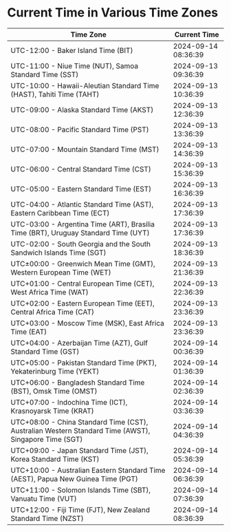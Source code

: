 # Current Time in Various Time Zones

| Time Zone | Current Time |
|-----------|--------------|
| UTC-12:00 - Baker Island Time (BIT) | 2024-09-14 08:36:39 |
| UTC-11:00 - Niue Time (NUT), Samoa Standard Time (SST) | 2024-09-13 09:36:39 |
| UTC-10:00 - Hawaii-Aleutian Standard Time (HAST), Tahiti Time (TAHT) | 2024-09-13 10:36:39 |
| UTC-09:00 - Alaska Standard Time (AKST) | 2024-09-13 12:36:39 |
| UTC-08:00 - Pacific Standard Time (PST) | 2024-09-13 13:36:39 |
| UTC-07:00 - Mountain Standard Time (MST) | 2024-09-13 14:36:39 |
| UTC-06:00 - Central Standard Time (CST) | 2024-09-13 15:36:39 |
| UTC-05:00 - Eastern Standard Time (EST) | 2024-09-13 16:36:39 |
| UTC-04:00 - Atlantic Standard Time (AST), Eastern Caribbean Time (ECT) | 2024-09-13 17:36:39 |
| UTC-03:00 - Argentina Time (ART), Brasília Time (BRT), Uruguay Standard Time (UYT) | 2024-09-13 17:36:39 |
| UTC-02:00 - South Georgia and the South Sandwich Islands Time (SGT) | 2024-09-13 18:36:39 |
| UTC±00:00 - Greenwich Mean Time (GMT), Western European Time (WET) | 2024-09-13 21:36:39 |
| UTC+01:00 - Central European Time (CET), West Africa Time (WAT) | 2024-09-13 22:36:39 |
| UTC+02:00 - Eastern European Time (EET), Central Africa Time (CAT) | 2024-09-13 23:36:39 |
| UTC+03:00 - Moscow Time (MSK), East Africa Time (EAT) | 2024-09-13 23:36:39 |
| UTC+04:00 - Azerbaijan Time (AZT), Gulf Standard Time (GST) | 2024-09-14 00:36:39 |
| UTC+05:00 - Pakistan Standard Time (PKT), Yekaterinburg Time (YEKT) | 2024-09-14 01:36:39 |
| UTC+06:00 - Bangladesh Standard Time (BST), Omsk Time (OMST) | 2024-09-14 02:36:39 |
| UTC+07:00 - Indochina Time (ICT), Krasnoyarsk Time (KRAT) | 2024-09-14 03:36:39 |
| UTC+08:00 - China Standard Time (CST), Australian Western Standard Time (AWST), Singapore Time (SGT) | 2024-09-14 04:36:39 |
| UTC+09:00 - Japan Standard Time (JST), Korea Standard Time (KST) | 2024-09-14 05:36:39 |
| UTC+10:00 - Australian Eastern Standard Time (AEST), Papua New Guinea Time (PGT) | 2024-09-14 06:36:39 |
| UTC+11:00 - Solomon Islands Time (SBT), Vanuatu Time (VUT) | 2024-09-14 07:36:39 |
| UTC+12:00 - Fiji Time (FJT), New Zealand Standard Time (NZST) | 2024-09-14 08:36:39 |
